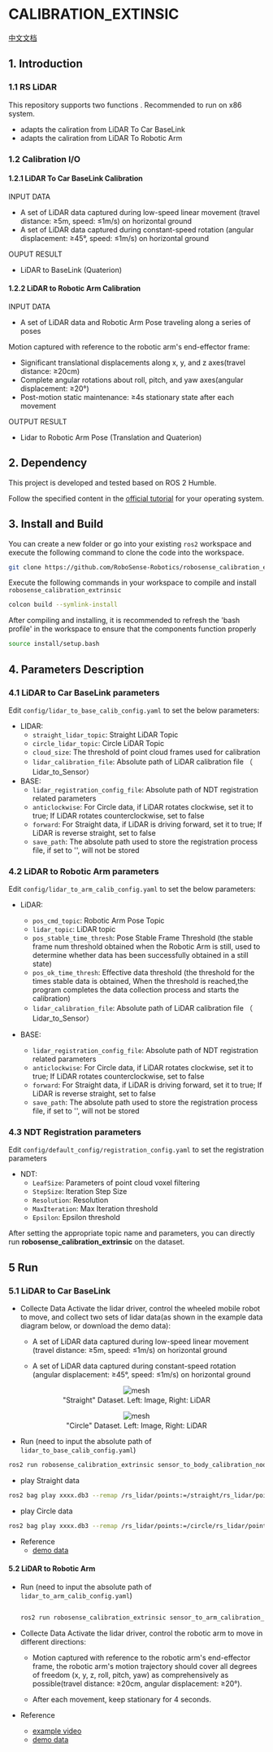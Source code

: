 # CALIBRATION_EXTINSIC

[中文文档](README_CN.md)

## 1. Introduction

### 1.1 RS LiDAR

This repository supports two functions . Recommended to run on x86 system.

- adapts the caliration from LiDAR To Car BaseLink
- adapts the caliration from LiDAR To Robotic Arm

### 1.2 Calibration I/O

#### 1.2.1 LiDAR To Car BaseLink Calibration

INPUT DATA

- A set of LiDAR data captured during low-speed linear movement (travel distance: ≥5m, speed: ≤1m/s) on horizontal ground
- A set of LiDAR data captured during constant-speed rotation (angular displacement: ≥45°, speed: ≤1m/s) on horizontal ground

OUPUT RESULT

- LiDAR to BaseLink (Quaterion)

#### 1.2.2 LiDAR to Robotic Arm Calibration

INPUT DATA

- A set of LiDAR data and Robotic Arm Pose traveling along a series of poses

Motion captured with reference to the robotic arm's end-effector frame:

- Significant translational displacements along x, y, and z axes(travel distance: ≥20cm)
- Complete angular rotations about roll, pitch, and yaw axes(angular displacement: ≥20°)
- Post-motion static maintenance: ≥4s stationary state after each movement

OUTPUT RESULT

- Lidar to Robotic Arm Pose (Translation and Quaterion)

## 2. Dependency

This project is developed and tested based on ROS 2 Humble.

Follow the specified content in the [official tutorial](https://fishros.org/doc/ros2/humble/Installation.html) for your operating system.

## 3. Install and Build

You can create a new folder or go into your existing `ros2` workspace and execute the following command to clone the code into the workspace.

```bash
git clone https://github.com/RoboSense-Robotics/robosense_calibration_extrinsic.git -b main
```

Execute the following commands in your workspace to compile and install `robosense_calibration_extrinsic`

```bash
colcon build --symlink-install
```

After compiling and installing, it is recommended to refresh the 'bash profile' in the workspace to ensure that the components function properly

```bash
source install/setup.bash
```

## 4. Parameters Description

### 4.1 LiDAR to Car BaseLink parameters

Edit `config/lidar_to_base_calib_config.yaml` to set the below parameters:

- LIDAR:
  - `straight_lidar_topic`: Straight LiDAR Topic
  - `circle_lidar_topic`: Circle LiDAR Topic
  - `cloud_size`: The threshold of point cloud frames used for calibration
  - `lidar_calibration_file`: Absolute path of LiDAR calibration file （ Lidar_to_Sensor）
- BASE:
  - `lidar_registration_config_file`: Absolute path of NDT registration related parameters
  - `anticlockwise`: For Circle data, if LiDAR rotates clockwise, set it to true; If LiDAR rotates counterclockwise, set to false
  - `forward`: For Straight data, if LiDAR is driving forward, set it to true; If LiDAR is reverse straight, set to false
  - `save_path`: The absolute path used to store the registration process file, if set to '', will not be stored

### 4.2 LiDAR to Robotic Arm parameters

Edit `config/lidar_to_arm_calib_config.yaml` to set the below parameters:

- LiDAR:
  - `pos_cmd_topic`: Robotic Arm Pose Topic
  - `lidar_topic`: LiDAR topic
  - `pos_stable_time_thresh`: Pose Stable Frame Threshold (the stable frame num threshold obtained when the Robotic Arm is still, used to determine whether data has been successfully obtained in a still state)
  - `pos_ok_time_thresh`: Effective data threshold (the threshold for the times stable data is obtained, When the threshold is reached,the program completes the data collection process and starts the calibration)
  - `lidar_calibration_file`: Absolute path of LiDAR calibration file （ Lidar_to_Sensor）

- BASE:
  - `lidar_registration_config_file`: Absolute path of NDT registration related parameters
  - `anticlockwise`: For Circle data, if LiDAR rotates clockwise, set it to true; If LiDAR rotates counterclockwise, set to false
  - `forward`: For Straight data, if LiDAR is driving forward, set it to true; If LiDAR is reverse straight, set to false
  - `save_path`: The absolute path used to store the registration process file, if set to '', will not be stored

### 4.3 NDT Registration parameters

Edit `config/default_config/registration_config.yaml` to set the registration parameters

- NDT:
  - `LeafSize`: Parameters of point cloud voxel filtering
  - `StepSize`: Iteration Step Size
  - `Resolution`: Resolution
  - `MaxIteration`: Max Iteration threshold
  - `Epsilon`: Epsilon threshold

After setting the appropriate topic name and parameters, you can directly run **robosense_calibration_extrinsic** on the dataset.

## 5 Run

### 5.1 LiDAR to Car BaseLink

- Collecte Data
  Activate the lidar driver, control the wheeled mobile robot to move, and collect two sets of lidar data(as shown in the example data diagram below, or download the demo data):

  - A set of LiDAR data captured during low-speed linear movement (travel distance: ≥5m, speed: ≤1m/s) on horizontal ground

  - A set of LiDAR data captured during constant-speed rotation (angular displacement: ≥45°, speed: ≤1m/s) on horizontal ground

<div align="center">
    <img src="https://cdn.robosense.cn/AC_wiki/straight_data.gif" alt="mesh" />
    <p style="margin-top: 2px;">"Straight" Dataset. Left: Image, Right: LiDAR</p>
</div>

<div align="center">
    <img src="https://cdn.robosense.cn/AC_wiki/circle_data.gif" alt="mesh" />
    <p style="margin-top: 2px;">"Circle" Dataset. Left: Image, Right: LiDAR</p>
</div>

- Run (need to input the absolute path of ```lidar_to_base_calib_config.yaml```)

```bash
ros2 run robosense_calibration_extrinsic sensor_to_body_calibration_node "XXX/robosense_calibration_extrinsic/config/lidar_to_base_calib_config.yaml"
```

- play Straight data

```bash
ros2 bag play xxxx.db3 --remap /rs_lidar/points:=/straight/rs_lidar/points # The demo data has already been remapped; no additional conversion is required.
```

- play Circle data

```bash
ros2 bag play xxxx.db3 --remap /rs_lidar/points:=/circle/rs_lidar/points # The demo data has already been remapped; no additional conversion is required.
```

- Reference
  - [demo data](https://cdn.robosense.cn/AC_wiki/calibration_extrinsic.zip)

#### 5.2 LiDAR to Robotic Arm

- Run (need to input the absolute path of ```lidar_to_arm_calib_config.yaml```)

  ```bash

  ros2 run robosense_calibration_extrinsic sensor_to_arm_calibration_node "XXX/robosense_calibration_extrinsic/config/lidar_to_arm_calib_config.yaml"

  ```

- Collecte Data
  Activate the lidar driver, control the robotic arm to move in different directions:

  - Motion captured with reference to the robotic arm's end-effector frame, the robotic arm's motion trajectory should cover all degrees of freedom (x, y, z, roll, pitch, yaw) as comprehensively as possible(travel distance: ≥20cm, angular displacement: ≥20°).
  
  - After each movement, keep stationary for ​4 seconds.

- Reference
  - [example video](https://cdn.robosense.cn/AC_wiki/sensor_to_mechanical_arm.mp4)
  - [demo data](https://cdn.robosense.cn/AC_wiki/sensor_to_arm_calib.zip)
